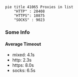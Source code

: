 
```mermaid
pie title 41065 Proxies in list
    "HTTP" : 28408
    "HTTPS": 10875
    "SOCKS" : 9023
```

### Some Info
#### Average Timeout

- mixed: 4.1s
- http: 2.3s
- https: 8.0s
- socks: 6.5s